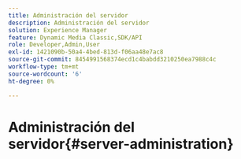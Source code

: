 ```yaml
---
title: Administración del servidor
description: Administración del servidor
solution: Experience Manager
feature: Dynamic Media Classic,SDK/API
role: Developer,Admin,User
exl-id: 1421090b-50a4-4bed-813d-f06aa48e7ac8
source-git-commit: 8454991568374ecd1c4babdd3210250ea7988c4c
workflow-type: tm+mt
source-wordcount: '6'
ht-degree: 0%

---
```


# Administración del servidor{#server-administration}
